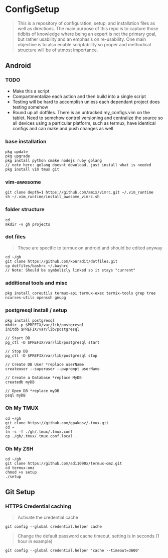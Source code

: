 # ConfigSetup
> This is a repository of configuration, setup, and installation files as well as directions.  The main purpose of this repo is to capture those tidbits of knowledge where being an expert is not the primary goal, but rather usability and an emphasis on re-usability.  One main objective is to also enable scriptability so proper and methodical structure will be of utmost importance.

## Android
### TODO
 - Make this a script
 - Compartmentalize each action and then build into a single script
 - Testing will be hard to accomplish unless each dependant project does testing somehow
 - Round up all dotfiles.  There is an untracked my_configs.vim on the tablet.  Need to somehow control versioning and centralize the source so all devices using a particular platform, such as termux, have identical configs and can make and push changes as well
### base installation
```
pkg update
pkg upgrade
pkg install python cmake nodejs ruby golang
// note here: golang doesnt download, just install what is needed
pkg install vim tmux git
```

### vim-awesome
```
git clone depth=1 https://github.com/amix/vimrc.git ~/.vim_runtime
sh ~/.vim_runtime/install_awesome_vimrc.sh
```

### folder structure
```
cd
mkdir -v gh projects
```

### dot files
> These are specific to termux on android and should be edited anyway
```
cd ~/gh
git clone https://github.com/konradit/dotfiles.git
cp dotfiles/bashrc ~/.bashrc
// Note: Should be symbolicly linked so it stays "current"
```

### additional tools and misc
```
pkg install coreutils termux-api termux-exec termix-tools grep tree ncurses-utils openssh gnupg
```

### postgresql install / setup
```
pkg install postgresql
mkdir -p $PREFIX/var/lib/postgresql
initdb $PREFIX/var/lib/postgresql

// Start DB
pg_ctl -D $PREFIX/var/lib/postgresql start

// Stop DB
pg_ctl -D $PREFIX/var/lib/postgresql stop

// Create DB User *replace userName
createuser --superuser --pwprompt userName

// Create a Database *replace MyDB
createdb myDB

// Open DB *replace myDB
psql myDB
```

### Oh My TMUX
```
cd ~/gh
git clone https://github.com/gpakosz/.tmux.git
cd ~
ln -s -f ./gh/.tmux/.tmux.conf
cp ./gh/.tmux/.tmux.conf.local .
```

### Oh My ZSH
```
cd ~/gh
git clone https://github.com/adi1090x/termux-omz.git
cd termux-omz
chmod +x setup
./setup
```

## Git Setup

### HTTPS Credential caching
> Activate the credential cache
```
git config --global credential.helper cache
```
> Change the default password cache timeout, setting is in seconds (1 hour in example)
```
git config --global credential.helper 'cache --timeout=3600'
```
